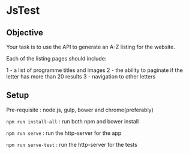 # JsTest

Objective
------------
Your task is to use the API to generate an A-Z listing for the website.

Each of the listing pages should include:

1 - a list of programme titles and images
2 - the ability to paginate if the letter has more than 20 results
3 - navigation to other letters


Setup
--------------
Pre-requisite : node.js, gulp, bower and chrome(preferably)

`npm run install-all` : run both npm and bower install

`npm run serve` : run the http-server for the app

`npm run serve-test` : run the http-server for the tests

